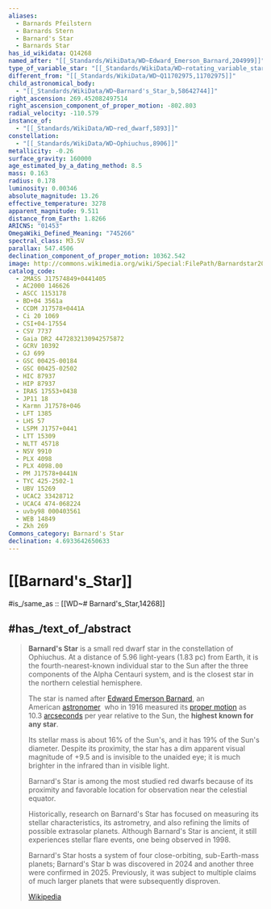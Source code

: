 ```yaml
---
aliases:
  - Barnards Pfeilstern
  - Barnards Stern
  - Barnard's Star
  - Barnards Star
has_id_wikidata: Q14268
named_after: "[[_Standards/WikiData/WD~Edward_Emerson_Barnard,204999]]"
type_of_variable_star: "[[_Standards/WikiData/WD~rotating_variable_star,2168098]]"
different_from: "[[_Standards/WikiData/WD~Q11702975,11702975]]"
child_astronomical_body:
  - "[[_Standards/WikiData/WD~Barnard's_Star_b,58642744]]"
right_ascension: 269.452082497514
right_ascension_component_of_proper_motion: -802.803
radial_velocity: -110.579
instance_of:
  - "[[_Standards/WikiData/WD~red_dwarf,5893]]"
constellation:
  - "[[_Standards/WikiData/WD~Ophiuchus,8906]]"
metallicity: -0.26
surface_gravity: 160000
age_estimated_by_a_dating_method: 8.5
mass: 0.163
radius: 0.178
luminosity: 0.00346
absolute_magnitude: 13.26
effective_temperature: 3278
apparent_magnitude: 9.511
distance_from_Earth: 1.8266
ARICNS: "01453"
OmegaWiki_Defined_Meaning: "745266"
spectral_class: M3.5V
parallax: 547.4506
declination_component_of_proper_motion: 10362.542
image: http://commons.wikimedia.org/wiki/Special:FilePath/Barnardstar2006.jpg
catalog_code:
  - 2MASS J17574849+0441405
  - AC2000 146626
  - ASCC 1153178
  - BD+04 3561a
  - CCDM J17578+0441A
  - Ci 20 1069
  - CSI+04-17554
  - CSV 7737
  - Gaia DR2 4472832130942575872
  - GCRV 10392
  - GJ 699
  - GSC 00425-00184
  - GSC 00425-02502
  - HIC 87937
  - HIP 87937
  - IRAS 17553+0438
  - JP11 18
  - Karmn J17578+046
  - LFT 1385
  - LHS 57
  - LSPM J1757+0441
  - LTT 15309
  - NLTT 45718
  - NSV 9910
  - PLX 4098
  - PLX 4098.00
  - PM J17578+0441N
  - TYC 425-2502-1
  - UBV 15269
  - UCAC2 33428712
  - UCAC4 474-068224
  - uvby98 000403561
  - WEB 14849
  - Zkh 269
Commons_category: Barnard's Star
declination: 4.6933642650633
---
```


# [[Barnard's_Star]] 

#is_/same_as :: [[WD~# Barnard's_Star,14268]]

## #has_/text_of_/abstract 

> **Barnard's Star** is a small red dwarf star in the constellation of Ophiuchus. 
> At a distance of 5.96 light-years (1.83 pc) from Earth, 
> it is the fourth-nearest-known individual star to the Sun 
> after the three components of the Alpha Centauri system, 
> and is the closest star in the northern celestial hemisphere. 
> 
> The star is named after [Edward Emerson Barnard](https://en.wikipedia.org/wiki/Edward_Emerson_Barnard "Edward Emerson Barnard"), an American [astronomer](https://en.wikipedia.org/wiki/Astronomer "Astronomer") 
> who in 1916 measured its [proper motion](https://en.wikipedia.org/wiki/Proper_motion "Proper motion") as 10.3 [arcseconds](https://en.wikipedia.org/wiki/Arcsecond "Arcsecond") per year relative to the Sun, 
> the **highest known for any star**. 
> 
> Its stellar mass is about 16% of the Sun's, and it has 19% of the Sun's diameter. 
> Despite its proximity, the star has a dim apparent visual magnitude of +9.5 
> and is invisible to the unaided eye; it is much brighter in the infrared than in visible light.
>
> Barnard's Star is among the most studied red dwarfs 
> because of its proximity and favorable location for observation near the celestial equator. 
> 
> Historically, research on Barnard's Star has focused on measuring its stellar characteristics, 
> its astrometry, and also refining the limits of possible extrasolar planets. 
> Although Barnard's Star is ancient, it still experiences stellar flare events, 
> one being observed in 1998.
>
> Barnard's Star hosts a system of four close-orbiting, sub-Earth-mass planets; 
> Barnard's Star b was discovered in 2024 and another three were confirmed in 2025. 
> Previously, it was subject to multiple claims of much larger planets 
> that were subsequently disproven.
>
> [Wikipedia](https://en.wikipedia.org/wiki/Barnard's%20Star) 

